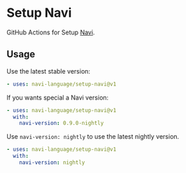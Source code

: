 # Setup Navi

GitHub Actions for Setup [Navi](https://navi-lang.org).

## Usage

Use the latest stable version:

```yaml
- uses: navi-language/setup-navi@v1
```

If you wants special a Navi version:

```yml
- uses: navi-language/setup-navi@v1
  with:
    navi-version: 0.9.0-nightly
```

Use `navi-version: nightly` to use the latest nightly version.

```yml
- uses: navi-language/setup-navi@v1
  with:
    navi-version: nightly
```
